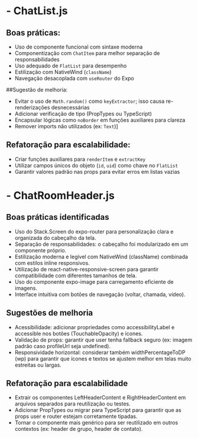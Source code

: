 # - ChatList.js
## Boas práticas:
- Uso de componente funcional com sintaxe moderna
- Componentização com `ChatItem` para melhor separação de responsabilidades
- Uso adequado de `FlatList` para desempenho
- Estilização com NativeWind (`className`)
- Navegação desacoplada com `useRouter` do Expo

##Sugestão de melhoria:
- Evitar o uso de `Math.random()` como `keyExtractor`; isso causa re-renderizações desnecessárias
- Adicionar verificação de tipo (PropTypes ou TypeScript)
- Encapsular lógicas como `noBorder` em funções auxiliares para clareza
- Remover imports não utilizados (ex: `Text`)]

## Refatoração para escalabilidade:
- Criar funções auxiliares para `renderItem` e `extractKey`
- Utilizar campos únicos do objeto (`id`, `uid`) como chave no `FlatList`
- Garantir valores padrão nas props para evitar erros em listas vazias

# - ChatRoomHeader.js
##  Boas práticas identificadas
- Uso do Stack.Screen do expo-router para personalização clara e organizada do cabeçalho da tela.
- Separação de responsabilidades: o cabeçalho foi modularizado em um componente próprio.
- Estilização moderna e legível com NativeWind (className) combinada com estilos inline responsivos.
- Utilização de react-native-responsive-screen para garantir compatibilidade com diferentes tamanhos de tela.
- Uso do componente expo-image para carregamento eficiente de imagens.
- Interface intuitiva com botões de navegação (voltar, chamada, vídeo).

## Sugestões de melhoria
- Acessibilidade: adicionar propriedades como accessibilityLabel e accessible nos botões (TouchableOpacity) e ícones.
- Validação de props: garantir que user tenha fallback seguro (ex: imagem padrão caso profileUrl seja undefined).
- Responsividade horizontal: considerar também widthPercentageToDP (wp) para garantir que ícones e textos se ajustem melhor em telas muito estreitas ou largas.
  
## Refatoração para escalabilidade
- Extrair os componentes LeftHeaderContent e RightHeaderContent em arquivos separados para reutilização ou testes.
- Adicionar PropTypes ou migrar para TypeScript para garantir que as props user e router estejam corretamente tipadas.
- Tornar o componente mais genérico para ser reutilizado em outros contextos (ex: header de grupo, header de contato).

  

  
